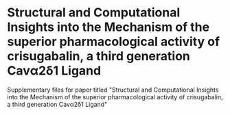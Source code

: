 # Structural and Computational Insights into the Mechanism of the superior pharmacological activity of crisugabalin, a third generation Cavα2δ1 Ligand



Supplementary files for paper titled "Structural and Computational Insights into the Mechanism of the superior pharmacological activity of crisugabalin, a third generation Cavα2δ1 Ligand"
